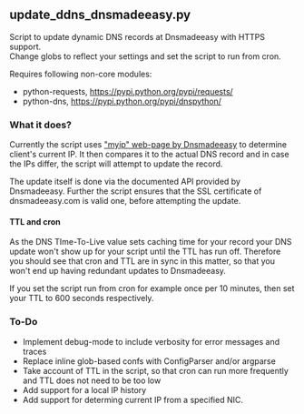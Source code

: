 ## update_ddns_dnsmadeeasy.py

Script to update dynamic DNS records at Dnsmadeeasy with HTTPS support.  
Change globs to reflect your settings and set the script to run from cron.

Requires following non-core modules:
  * python-requests, https://pypi.python.org/pypi/requests/
  * python-dns, https://pypi.python.org/pypi/dnspython/

### What it does?

Currently the script uses ["myip" web-page by Dnsmadeeasy](http://www.dnsmadeeasy.com/myip.jsp)
to determine client's current IP. It then compares it to the actual DNS record and in case
the IPs differ, the script will attempt to update the record. 

The update itself is done via the documented API provided by Dnsmadeeasy. Further the script ensures that the SSL certificate of dnsmadeeasy.com is valid one, before attempting the update.

#### TTL and cron

As the DNS TIme-To-Live value sets caching time for your record your DNS update won't show up for your script until the TTL has run off. Therefore you should see that cron and TTL are in sync in this matter, so that you won't end up having redundant updates to Dnsmadeeasy.

If you set the script run from cron for example once per 10 minutes, then set your TTL to 600 seconds respectively.

### To-Do
  * Implement debug-mode to include verbosity for error messages and traces
  * Replace inline glob-based confs with ConfigParser and/or argparse
  * Take account of TTL in the script, so that cron can run more frequently and TTL does not need to be too low
  * Add support for a local IP history
  * Add support for determing current IP from a specified NIC.
  
  
